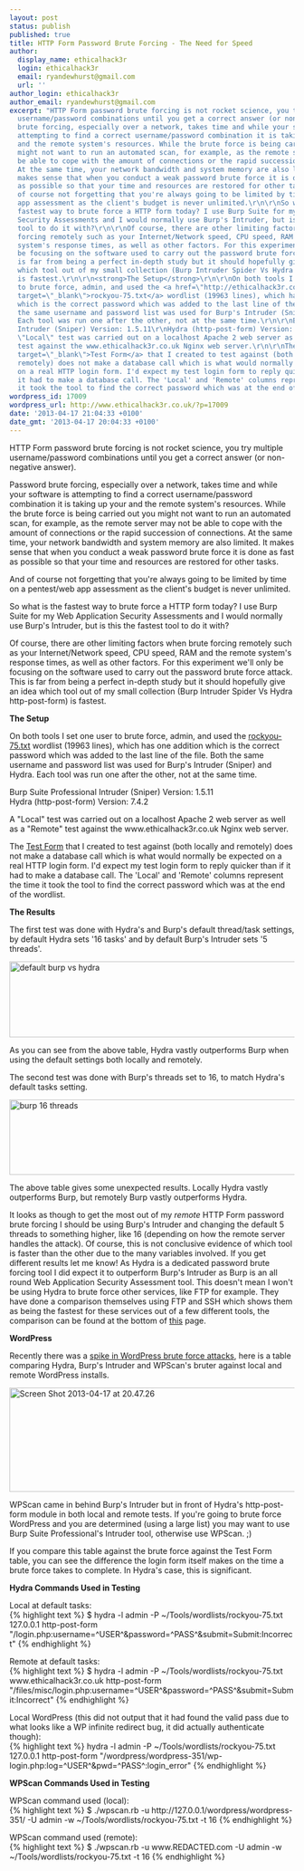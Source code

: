 ```yaml
---
layout: post
status: publish
published: true
title: HTTP Form Password Brute Forcing - The Need for Speed
author:
  display_name: ethicalhack3r
  login: ethicalhack3r
  email: ryandewhurst@gmail.com
  url: ''
author_login: ethicalhack3r
author_email: ryandewhurst@gmail.com
excerpt: "HTTP Form password brute forcing is not rocket science, you try multiple
  username/password combinations until you get a correct answer (or non-negative answer).\r\n\r\nPassword
  brute forcing, especially over a network, takes time and while your software is
  attempting to find a correct username/password combination it is taking up your
  and the remote system's resources. While the brute force is being carried out you
  might not want to run an automated scan, for example, as the remote server may not
  be able to cope with the amount of connections or the rapid succession of connections.
  At the same time, your network bandwidth and system memory are also limited. It
  makes sense that when you conduct a weak password brute force it is done as fast
  as possible so that your time and resources are restored for other tasks.\r\n\r\nAnd
  of course not forgetting that you're always going to be limited by time on a pentest/web
  app assessment as the client's budget is never unlimited.\r\n\r\nSo what is the
  fastest way to brute force a HTTP form today? I use Burp Suite for my Web Application
  Security Assessments and I would normally use Burp's Intruder, but is this the fastest
  tool to do it with?\r\n\r\nOf course, there are other limiting factors when brute
  forcing remotely such as your Internet/Network speed, CPU speed, RAM and the remote
  system's response times, as well as other factors. For this experiment we'll only
  be focusing on the software used to carry out the password brute force attack. This
  is far from being a perfect in-depth study but it should hopefully give an idea
  which tool out of my small collection (Burp Intruder Spider Vs Hydra http-post-form)
  is fastest.\r\n\r\n<strong>The Setup</strong>\r\n\r\nOn both tools I set one user
  to brute force, admin, and used the <a href=\"http://ethicalhack3r.co.uk/files/fuzzing/rockyou-75.txt\"
  target=\"_blank\">rockyou-75.txt</a> wordlist (19963 lines), which has one addition
  which is the correct password which was added to the last line of the file. Both
  the same username and password list was used for Burp's Intruder (Sniper) and Hydra.
  Each tool was run one after the other, not at the same time.\r\n\r\nBurp Suite Professional
  Intruder (Sniper) Version: 1.5.11\r\nHydra (http-post-form) Version: 7.4.2\r\n\r\nA
  \"Local\" test was carried out on a localhost Apache 2 web server as well as a \"Remote\"
  test against the www.ethicalhack3r.co.uk Nginx web server.\r\n\r\nThe <a href=\"http://pastebin.com/xV80ZHBj\"
  target=\"_blank\">Test Form</a> that I created to test against (both locally and
  remotely) does not make a database call which is what would normally be expected
  on a real HTTP login form. I'd expect my test login form to reply quicker than if
  it had to make a database call. The 'Local' and 'Remote' columns represent the time
  it took the tool to find the correct password which was at the end of the wordlist.\r\n\r\n"
wordpress_id: 17009
wordpress_url: http://www.ethicalhack3r.co.uk/?p=17009
date: '2013-04-17 21:04:33 +0100'
date_gmt: '2013-04-17 20:04:33 +0100'
---
```

<p>HTTP Form password brute forcing is not rocket science, you try multiple username/password combinations until you get a correct answer (or non-negative answer).</p>
<p>Password brute forcing, especially over a network, takes time and while your software is attempting to find a correct username/password combination it is taking up your and the remote system's resources. While the brute force is being carried out you might not want to run an automated scan, for example, as the remote server may not be able to cope with the amount of connections or the rapid succession of connections. At the same time, your network bandwidth and system memory are also limited. It makes sense that when you conduct a weak password brute force it is done as fast as possible so that your time and resources are restored for other tasks.</p>
<p>And of course not forgetting that you're always going to be limited by time on a pentest/web app assessment as the client's budget is never unlimited.</p>
<p>So what is the fastest way to brute force a HTTP form today? I use Burp Suite for my Web Application Security Assessments and I would normally use Burp's Intruder, but is this the fastest tool to do it with?</p>
<p>Of course, there are other limiting factors when brute forcing remotely such as your Internet/Network speed, CPU speed, RAM and the remote system's response times, as well as other factors. For this experiment we'll only be focusing on the software used to carry out the password brute force attack. This is far from being a perfect in-depth study but it should hopefully give an idea which tool out of my small collection (Burp Intruder Spider Vs Hydra http-post-form) is fastest.</p>
<p><strong>The Setup</strong></p>
<p>On both tools I set one user to brute force, admin, and used the <a href="http://ethicalhack3r.co.uk/files/fuzzing/rockyou-75.txt" target="_blank">rockyou-75.txt</a> wordlist (19963 lines), which has one addition which is the correct password which was added to the last line of the file. Both the same username and password list was used for Burp's Intruder (Sniper) and Hydra. Each tool was run one after the other, not at the same time.</p>
<p>Burp Suite Professional Intruder (Sniper) Version: 1.5.11<br />
Hydra (http-post-form) Version: 7.4.2</p>
<p>A "Local" test was carried out on a localhost Apache 2 web server as well as a "Remote" test against the www.ethicalhack3r.co.uk Nginx web server.</p>
<p>The <a href="http://pastebin.com/xV80ZHBj" target="_blank">Test Form</a> that I created to test against (both locally and remotely) does not make a database call which is what would normally be expected on a real HTTP login form. I'd expect my test login form to reply quicker than if it had to make a database call. The 'Local' and 'Remote' columns represent the time it took the tool to find the correct password which was at the end of the wordlist.</p>
<p><a id="more"></a><a id="more-17009"></a></p>
<p><strong>The Results</strong></p>
<p>The first test was done with Hydra's and Burp's default thread/task settings, by default Hydra sets '16 tasks' and by default Burp's Intruder sets '5 threads'.</p>
<p><a href="http://www.ethicalhack3r.co.uk/wp-content/uploads/2013/04/Screen-Shot-2013-04-17-at-15.28.20.png"><img src="http://www.ethicalhack3r.co.uk/wp-content/uploads/2013/04/Screen-Shot-2013-04-17-at-15.28.20.png" alt="default burp vs hydra" width="606" height="134" class="alignnone size-full wp-image-17033" /></a></p>
<p>As you can see from the above table, Hydra vastly outperforms Burp when using the default settings both locally and remotely.</p>
<p>The second test was done with Burp's threads set to 16, to match Hydra's default tasks setting.</p>
<p><a href="http://www.ethicalhack3r.co.uk/wp-content/uploads/2013/04/Screen-Shot-2013-04-17-at-15.35.19.png"><img src="http://www.ethicalhack3r.co.uk/wp-content/uploads/2013/04/Screen-Shot-2013-04-17-at-15.35.19.png" alt="burp 16 threads" width="605" height="133" class="alignnone size-full wp-image-17038" /></a></p>
<p>The above table gives some unexpected results. Locally Hydra vastly outperforms Burp, but remotely Burp vastly outperforms Hydra.</p>
<p>It looks as though to get the most out of my <em>remote</em> HTTP Form password brute forcing I should be using Burp's Intruder and changing the default 5 threads to something higher, like 16 (depending on how the remote server handles the attack). Of course, this is not conclusive evidence of which tool is faster than the other due to the many variables involved. If you get different results let me know! As Hydra is a dedicated password brute forcing tool I did expect it to outperform Burp's Intruder as Burp is an all round Web Application Security Assessment tool. This doesn't mean I won't be using Hydra to brute force other services, like FTP for example. They have done a comparison themselves using FTP and SSH which shows them as being the fastest for these services out of a few different tools, the comparison can be found at the bottom of <a href="http://www.thc.org/thc-hydra/network_password_cracker_comparison.html" target="_blank">this</a> page. </p>
<p><strong>WordPress</strong></p>
<p>Recently there was a <a href="http://blog.sucuri.net/2013/04/the-wordpress-brute-force-attack-timeline.html" target="_blank">spike in WordPress brute force attacks</a>, here is a table comparing Hydra, Burp's Intruder and WPScan's bruter against local and remote WordPress installs.</p>
<p><a href="http://www.ethicalhack3r.co.uk/wp-content/uploads/2013/04/Screen-Shot-2013-04-17-at-20.47.26.png"><img src="http://www.ethicalhack3r.co.uk/wp-content/uploads/2013/04/Screen-Shot-2013-04-17-at-20.47.26.png" alt="Screen Shot 2013-04-17 at 20.47.26" width="606" height="184" class="alignnone size-full wp-image-17068" /></a></p>
<p>WPScan came in behind Burp's Intruder but in front of Hydra's http-post-form module in both local and remote tests. If you're going to brute force WordPress and you are determined (using a large list) you may want to use Burp Suite Professional's Intruder tool, otherwise use WPScan. ;)</p>
<p>If you compare this table against the brute force against the Test Form table, you can see the difference the login form itself makes on the time a brute force takes to complete. In Hydra's case, this is significant.</p>
<p><strong>Hydra Commands Used in Testing</strong></p>
<p>Local at default tasks:<br />
{% highlight text %}
$ hydra -l admin -P ~/Tools/wordlists/rockyou-75.txt 127.0.0.1 http-post-form "/login.php:username=^USER^&password=^PASS^&submit=Submit:Incorrect"
{% endhighlight %}</p>
<p>Remote at default tasks:<br />
{% highlight text %}
$ hydra -l admin -P ~/Tools/wordlists/rockyou-75.txt www.ethicalhack3r.co.uk http-post-form "/files/misc/login.php:username=^USER^&password=^PASS^&submit=Submit:Incorrect"
{% endhighlight %}</p>
<p>Local WordPress (this did not output that it had found the valid pass due to what looks like a WP infinite redirect bug, it did actually authenticate though):<br />
{% highlight text %}
hydra -l admin -P ~/Tools/wordlists/rockyou-75.txt 127.0.0.1 http-post-form "/wordpress/wordpress-351/wp-login.php:log=^USER^&pwd=^PASS^:login_error"
{% endhighlight %}</p>
<p><strong>WPScan Commands Used in Testing</strong></p>
<p>WPScan command used (local):<br />
{% highlight text %}
$ ./wpscan.rb -u http://127.0.0.1/wordpress/wordpress-351/ -U admin -w ~/Tools/wordlists/rockyou-75.txt -t 16
{% endhighlight %}</p>
<p>WPScan command used (remote):<br />
{% highlight text %}
$ ./wpscan.rb -u www.REDACTED.com -U admin -w ~/Tools/wordlists/rockyou-75.txt -t 16
{% endhighlight %}</p>
